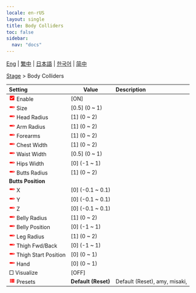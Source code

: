```yaml
---
locale: en-rUS
layout: single
title: Body Colliders
toc: false
sidebar:
  nav: "docs"
---
```

[Eng](/dancexr/menu/2025.4/stage/body_colliders) | [繁中](/tw/dancexr/menu/2025.4/stage/body_colliders) | [日本語](/jp/dancexr/menu/2025.4/stage/body_colliders) | [한국어](/kr/dancexr/menu/2025.4/stage/body_colliders) | [简中](/zh/dancexr/menu/2025.4/stage/body_colliders)

[Stage](../menu#Stage) > Body Colliders



| Setting | Value | Description |
| :--- | --- | :--- |
| <img src="/images/icon/ic_check_on.png" alt="check on icon"/> Enable| [ON] | 
| <img src="/images/icon/ic_slider.png" alt="slider icon"/> Size| [0.5] (0 ~ 1) | 
| <img src="/images/icon/ic_slider.png" alt="slider icon"/> Head Radius| [1] (0 ~ 2) | 
| <img src="/images/icon/ic_slider.png" alt="slider icon"/> Arm Radius| [1] (0 ~ 2) | 
| <img src="/images/icon/ic_slider.png" alt="slider icon"/> Forearms| [1] (0 ~ 2) | 
| <img src="/images/icon/ic_slider.png" alt="slider icon"/> Chest Width| [1] (0 ~ 2) | 
| <img src="/images/icon/ic_slider.png" alt="slider icon"/> Waist Width| [0.5] (0 ~ 1) | 
| <img src="/images/icon/ic_slider.png" alt="slider icon"/> Hips Width| [0] (-1 ~ 1) | 
| <img src="/images/icon/ic_slider.png" alt="slider icon"/> Butts Radius| [1] (0 ~ 2) | 
|  <b>Butts Position</b>|| 
| <img src="/images/icon/ic_slider.png" alt="slider icon"/> X| [0] (-0.1 ~ 0.1) | 
| <img src="/images/icon/ic_slider.png" alt="slider icon"/> Y| [0] (-0.1 ~ 0.1) | 
| <img src="/images/icon/ic_slider.png" alt="slider icon"/> Z| [0] (-0.1 ~ 0.1) | 
| <img src="/images/icon/ic_slider.png" alt="slider icon"/> Belly Radius| [1] (0 ~ 2) | 
| <img src="/images/icon/ic_slider.png" alt="slider icon"/> Belly Position| [0] (-1 ~ 1) | 
| <img src="/images/icon/ic_slider.png" alt="slider icon"/> Leg Radius| [1] (0 ~ 2) | 
| <img src="/images/icon/ic_slider.png" alt="slider icon"/> Thigh Fwd/Back| [0] (-1 ~ 1) | 
| <img src="/images/icon/ic_slider.png" alt="slider icon"/> Thigh Start Position| [0] (0 ~ 1) | 
| <img src="/images/icon/ic_slider.png" alt="slider icon"/> Hand| [0] (0 ~ 1) | 
|  □ Visualize| [OFF] | 
| <img src="/images/icon/ic_list.png" alt="list icon"/> Presets| **Default (Reset)** | Default (Reset), amy, misaki,  |
